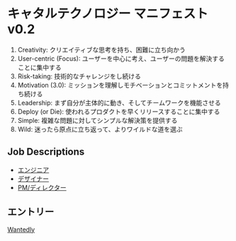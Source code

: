 # キャタルテクノロジー マニフェスト v0.2

1. Creativity: クリエイティブな思考を持ち、困難に立ち向かう
1. User-centric (Focus): ユーザーを中心に考え、ユーザーの問題を解決することに集中する
1. Risk-taking: 技術的なチャレンジをし続ける
1. Motivation (3.0): ミッションを理解しモチベーションとコミットメントを持ち続ける
1. Leadership: まず自分が主体的に動き、そしてチームワークを機能させる
1. Deploy (or Die): 使われるプロダクトを早くリリースすることに集中する
1. Simple: 複雑な問題に対してシンプルな解決策を提供する
1. Wild: 迷ったら原点に立ち返って、よりワイルドな道を選ぶ

## Job Descriptions
- [エンジニア](engineer.ja.md)
- [デザイナー](designer.ja.md)
- [PM/ディレクター](product_manager.ja.md)

## エントリー
[Wantedly](https://www.wantedly.com/companies/catal/projects)
